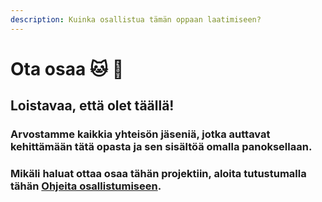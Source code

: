 ```yaml
---
description: Kuinka osallistua tämän oppaan laatimiseen?
---
```


# Ota osaa 🐱 🚀

## Loistavaa, että olet täällä!

### Arvostamme kaikkia yhteisön jäseniä, jotka auttavat kehittämään tätä opasta ja sen sisältöä omalla panoksellaan.

### Mikäli haluat ottaa osaa tähän projektiin, aloita tutustumalla tähän [Ohjeita osallistumiseen](untitled-1/). 

